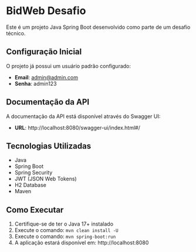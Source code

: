 # BidWeb Desafio

Este é um projeto Java Spring Boot desenvolvido como parte de um desafio técnico.

## Configuração Inicial

O projeto já possui um usuário padrão configurado:
- **Email**: admin@admin.com
- **Senha**: admin123

## Documentação da API

A documentação da API está disponível através do Swagger UI:
- **URL**: http://localhost:8080/swagger-ui/index.html#/

## Tecnologias Utilizadas

- Java
- Spring Boot
- Spring Security
- JWT (JSON Web Tokens)
- H2 Database
- Maven

## Como Executar

1. Certifique-se de ter o Java 17+ instalado
2. Execute o comando: `mvn clean install -U`
3. Execute o comando: `mvn spring-boot:run`
4. A aplicação estará disponível em: http://localhost:8080 